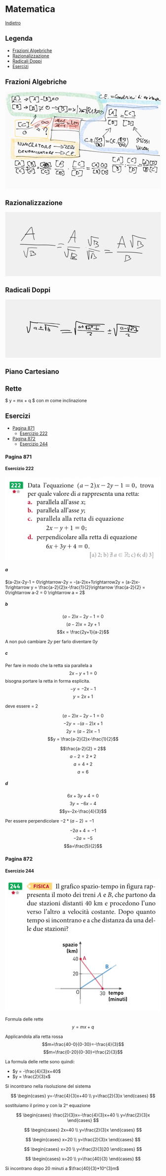 # Matematica

[Indietro](./matematica.md)

## Legenda
- [Frazioni Algebriche](#frazioni-algebriche)
- [Razionalizzazione](#razionalizzazione)
- [Radicali Doppi](#radicali-doppi)
- [Esercizi](#esercizi)


## Frazioni Algebriche
![Frazioni Algebriche](./algebra/frazioni-algebriche.png)

## Razionalizzazione
![Razionalizzazione](./algebra/razionalizzazione.png)

## Radicali Doppi
![Radicali Doppi](./algebra/radicali-doppi.png)

## Piano Cartesiano
## Rette
$ y = mx + q $
con $m$ come inclinazione

## Esercizi

- [Pagina 871](#pagina-871)
  - [Esercizio 222](#esercizio-222)
- [Pagina 872](#pagina-872)
  - [Esercizio 244](#esercizio-244)

### Pagina 871
#### Esercizio 222
![Esercizio](./algebra/871.222.png)
##### a
$(a-2)x-2y-1 = 0\rightarrow-2y = -(a-2)x+1\rightarrow2y = (a-2)x-1\rightarrow y = \frac{a-2}{2}x-\frac{1}{2}\rightarrow \frac{a-2}{2} = 0\rightarrow a-2 = 0 \rightarrow a = 2$

##### b
$$(a-2)x-2y-1 = 0$$
$$(a-2)x = 2y+1$$
$$x = \frac{2y+1}{a-2}$$

A non può cambiare $2y$ per farlo diventare $0y$

##### c
Per fare in modo che la retta sia parallela a 
$$2x-y+1=0$$
bisogna portare la retta in forma esplicita.
$$-y=-2x-1$$
$$y=2x+1$$

deve essere = 2

$$(a-2)x-2y-1 = 0$$
$$-2y = -(a-2)x+1$$
$$2y = (a-2)x-1$$
$$y = \frac{a-2}{2}x-\frac{1}{2}$$

$$\frac{a-2}{2} = 2$$
$$a-2 = 2*2$$
$$a = 4+2$$
$$a = 6$$

##### d
$$6x+3y+4=0$$
$$3y=-6x-4$$
$$y=-2x-\frac{4}{3}$$

Per essere perpendicolare $-2  * (a-2) = -1$

$$-2a+4=-1$$
$$-2a=-5$$
$$a=\frac{5}{2}$$

### Pagina 872
#### Esercizio 244
![Esercizio](algebra/872.244.png)

Formula delle rette
$$
y=mx+q
$$

Applicandola alla retta rossa
$$m=\frac{40-0}{0-30}=-\frac{4}{3}$$
$$m=\frac{0-20}{0-30}=\frac{2}{3}$$

La formula delle rette sono quindi:
- $y = -\frac{4}{3}x+40$
- $y = \frac{2}{3}x$

Si incontrano nella risoluzione del sistema

$$
\begin{cases}
y=-\frac{4}{3}x+40
\\
y=\frac{2}{3}x
\end{cases}
$$

sostituiamo il primo y con la 2^ equazione

$$
\begin{cases}
\frac{2}{3}x=-\frac{4}{3}x+40
\\
y=\frac{2}{3}x
\end{cases}
$$

$$
\begin{cases}
2x=40
\\
y=\frac{2}{3}x
\end{cases}
$$

$$
\begin{cases}
x=20
\\
y=\frac{2}{3}x
\end{cases}
$$

$$
\begin{cases}
x=20
\\
y=\frac{2}{3}20
\end{cases}
$$

$$
\begin{cases}
x=20
\\
y=\frac{40}{3}
\end{cases}
$$

Si incontrano dopo 20 minuti a $\frac{40}{3}*10^{3}m$
